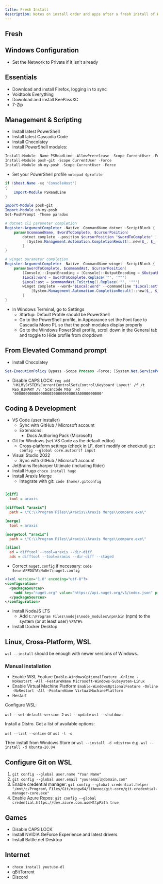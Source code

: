 ```yaml
---
title: Fresh Install
description: Notes on install order and apps after a fresh install of Windows
---
```


## Fresh

## Windows Configuration

* Set the Network to Private if it isn't already

## Essentials

* Download and install Firefox, logging in to sync
* Voidtools Everything
* Download and install KeePassXC
* 7-Zip

## Management & Scripting

* Install latest PowerShell
* Install latest Cascadia Code
* Install Chocolatey
* Install PowerShell modules:

```powershell
Install-Module -Name PSReadLine -AllowPrerelease -Scope CurrentUser -Force -SkipPublisherCheck
Install-Module posh-git -Scope CurrentUser -Force
Install-Module oh-my-posh -Scope CurrentUser -Force
```

* Set your PowerShell profile `notepad $profile`

```powershell
if ($host.Name -eq 'ConsoleHost')
{
    Import-Module PSReadLine
}

Import-Module posh-git
Import-Module oh-my-posh
Set-PoshPrompt -Theme paradox

# dotnet cli parameter completion
Register-ArgumentCompleter -Native -CommandName dotnet -ScriptBlock {
    param($commandName, $wordToComplete, $cursorPosition)
        dotnet complete --position $cursorPosition "$wordToComplete" | ForEach-Object {
          [System.Management.Automation.CompletionResult]::new($_, $_, 'ParameterValue', $_)
        }
}

# winget parameter completion
Register-ArgumentCompleter -Native -CommandName winget -ScriptBlock {
    param($wordToComplete, $commandAst, $cursorPosition)
        [Console]::InputEncoding = [Console]::OutputEncoding = $OutputEncoding = [System.Text.Utf8Encoding]::new()
        $Local:word = $wordToComplete.Replace('"', '""')
        $Local:ast = $commandAst.ToString().Replace('"', '""')
        winget complete --word="$Local:word" --commandline "$Local:ast" --position $cursorPosition | ForEach-Object {
            [System.Management.Automation.CompletionResult]::new($_, $_, 'ParameterValue', $_)
        }
}
```

* In Windows Terminal, go to Settings
  * Startup: Default Profile should be PowerShell
  * Go to the PowerShell profile, in Appearance set the Font face to Cascadia Mono PL so that the posh modules display properly
  * Go to the Windows PowerShell profile, scroll down in the General tab and toggle to Hide profile from dropdown

## From Elevated Command prompt

* Install Chocolatey

```powershell
Set-ExecutionPolicy Bypass -Scope Process -Force; [System.Net.ServicePointManager]::SecurityProtocol = [System.Net.ServicePointManager]::SecurityProtocol -bor 3072; iex ((New-Object System.Net.WebClient).DownloadString('https://community.chocolatey.org/install.ps1'))
```

* Disable CAPS LOCK: `reg add 'HKLM\SYSTEM\CurrentControlSet\Control\Keyboard Layout' /f /t REG_BINARY /v 'Scancode Map' /d '00000000000000000200000000003A0000000000'`

## Coding & Development

* VS Code (user installer)
  * Sync with GitHub / Microsoft account
  * Extensions:
    * Docs Authoring Pack (Microsoft)
* Git for Windows (set VS Code as the default editor)
  * Cross-platform settings (check in LF, don't modify on checkout)
    `git config --global core.autocrlf input`
* Visual Studio 2022
  * Sync with GitHub / Microsoft account
* JetBrains Resharper Ultimate (including Rider)
* Install Hugo `choco install hugo`
* Install Araxis Merge
  * Integrate with git: `code $home/.gitconfig`

```ini

[diff]
  tool = araxis

[difftool "araxis"]
  path = \"C:\\Program Files\\Araxis\\Araxis Merge\\compare.exe\"

[merge]
  tool = araxis

[mergetool "araxis"]
  path = \"C:\\Program Files\\Araxis\\Araxis Merge\\compare.exe\"

[alias]
  ad = difftool --tool=araxis --dir-diff
  ads = difftool --tool=araxis --dir-diff --staged
```

* Correct `nuget.config` if necessary: `code $env:APPDATA\NuGet\nuget.config`

```xml
<?xml version="1.0" encoding="utf-8"?>
<configuration>
  <packageSources>
    <add key="nuget.org" value="https://api.nuget.org/v3/index.json" protocolVersion="3" />
  </packageSources>
</configuration>
```

* Install NodeJS LTS
  * Add `C:\Program Files\nodejs\node_modules\npm\bin` (npm) to the system (or at least user) `%PATH%`
* Install Docker Desktop

## Linux, Cross-Platform, WSL

`wsl --install` should be enough with newer versions of Windows.

### Manual installation

* Enable WSL Feature `Enable-WindowsOptionalFeature -Online -NoRestart -All -FeatureName Microsoft-Windows-Subsystem-Linux`
* Enable Virtual Machine Platform `Enable-WindowsOptionalFeature -Online -NoRestart -All -FeatureName VirtualMachinePlatform`
* Restart

Configure WSL:

`wsl --set-default-version 2`
`wsl --update`
`wsl --shutdown`

Install a Distro. Get a list of available options:

`wsl --list --online` or `wsl -l -o`

Then install from Windows Store or `wsl --install -d <distro>` e.g. `wsl --install -d Ubuntu-20.04`

## Configure Git on WSL

1. `git config --global user.name "Your Name"`
1. `git config --global user.email "youremail@domain.com"`
1. Enable credential manager: `git config --global credential.helper "/mnt/c/Program\ Files/Git/mingw64/libexec/git-core/git-credential-manager-core.exe"`
1. Enable Azure Repos: `git config --global credential.https://dev.azure.com.useHttpPath true`

## Games

* Disable CAPS LOCK
* Install NVIDIA GeForce Experience and latest drivers
* Install Battle.net Desktop

## Internet

* `choco install youtube-dl`
* qBitTorrent
* Discord
